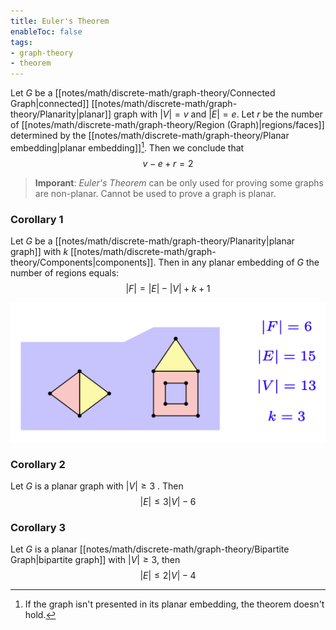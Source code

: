 ```yaml
---
title: Euler's Theorem
enableToc: false
tags:
- graph-theory
- theorem
---
```

Let $G$ be a [[notes/math/discrete-math/graph-theory/Connected Graph|connected]] [[notes/math/discrete-math/graph-theory/Planarity|planar]] graph with $|V| = v$ and $|E| = e$. Let $r$ be the number of [[notes/math/discrete-math/graph-theory/Region (Graph)|regions/faces]] determined by the [[notes/math/discrete-math/graph-theory/Planar embedding|planar embedding]][^1]. Then we conclude that
$$
v - e + r = 2
$$

> **Imporant**: *Euler's Theorem* can be only used for proving some graphs are non-planar. Cannot be used to prove a graph is planar.

### Corollary 1

Let $G$ be a [[notes/math/discrete-math/graph-theory/Planarity|planar graph]] with $k$ [[notes/math/discrete-math/graph-theory/Components|components]]. Then in any planar embedding of $G$ the number of regions equals:
$$
|F| = |E| - |V| + k + 1
$$

![corollary 2 drawing](/notes/assets/graph-euler-theorem-planar-k-component-graph.png#invert_B)

### Corollary 2

Let $G$ is a planar graph with $|V| \geq 3$ . Then
$$
|E| \leq 3 |V| - 6
$$

### Corollary 3
Let $G$ is a planar [[notes/math/discrete-math/graph-theory/Bipartite Graph|bipartite graph]] with $|V| \geq 3$, then
$$
|E| \leq 2|V| - 4
$$

[^1]: If the graph isn't presented in its planar embedding, the theorem doesn't hold.